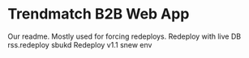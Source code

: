 # Trendmatch B2B Web App

Our readme. Mostly used for forcing redeploys.
Redeploy with live DB
rss.redeploy
sbukd
Redeploy v1.1
snew env

